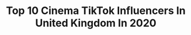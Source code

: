 ---
title: Top 10 Cinema TikTok Influencers In United Kingdom In 2020
description: >-
  Find top cinema TikTok influencers in United Kingdom in 2020. Most popular hashtags: #cinema #makeup #funny #movie.
platform: TikTok
profiles:
  - username: "philarntz"
    fullname: >-
      Phil Arntz
    location: "United Kingdom"
    followers: 24713
    engagement: 740
    commentsToLikes: 0.006031
    id: cka0l2umcpapr0i789ubscdu3
    verified: false
    hashtags: "#boom, #tips, #bond, #marshmello"
  - username: "tim_matt"
    fullname: >-
      Tymek Matusiak
    location: "United Kingdom"
    followers: 22779
    engagement: 2107
    commentsToLikes: 0.044032
    id: ck8tr41jmqut10j78lp5n4o1g
    verified: false
    hashtags: "#bisexual, #makeup, #plantdad, #plants"
  - username: "dabrownhouse"
    fullname: >-
      Da Brown House
    location: "United Kingdom"
    followers: 13051
    engagement: 1775
    commentsToLikes: 0.035211
    id: ck8rt81n21yjs0j78vu03zka5
    verified: false
    hashtags: "#grwm, #moreyouknow, #facetime, #muslimtings"
  - username: "daveashby7"
    fullname: >-
      Dave Ashby
    location: "United Kingdom"
    followers: 158534
    engagement: 997
    commentsToLikes: 0.014075
    id: ck9eixtvjzrj00j78dicokapq
    verified: false
    hashtags: "#corona, #ghosts, #dragon, #grow"
  - username: "chriseconomou"
    fullname: >-
      chriseconomou
    location: "United Kingdom"
    followers: 3079
    engagement: 571
    commentsToLikes: 0.027382
    id: cka0y8sh0adcv0i78efox6bqk
    verified: false
    hashtags: "#lockdown, #heaven, #photoshop101, #toscany"
  - username: "zachflynncam"
    fullname: >-
      Zach Flynn
    location: "United Kingdom"
    followers: 51515
    engagement: 353
    commentsToLikes: 0.006107
    id: cka0n1q5exq170i78ypn0udiu
    verified: false
    hashtags: "#dogwalk, #snowboard, #waterfall, #iphone"
  - username: "orphicframer"
    fullname: >-
      orphicframer
    location: "United Kingdom"
    followers: 155134
    engagement: 351
    commentsToLikes: 0.007024
    id: ckajkahwepfzd0i78y95yvf6m
    verified: false
    hashtags: "#tornado, #boosted, #skate, #plants"
  - username: "luminaracosplay"
    fullname: >-
      Luminara Cosplay
    location: "United Kingdom"
    followers: 13370
    engagement: 2199
    commentsToLikes: 0.040446
    id: ck9107h23gokg0j785gxtzx2e
    verified: false
    hashtags: "#funny, #fifthspiritelsa, #elsawig, #strangerthings3"
  - username: "elysia.official"
    fullname: >-
      Elysia 👑 
    location: "United Kingdom"
    followers: 257110
    engagement: 1746
    commentsToLikes: 0.159095
    id: ck960lvr2iykf0j782eps8r14
    verified: false
    hashtags: "#manila, #welsh, #becareful, #edinburgh"
  - username: "iicecoffee"
    fullname: >-
      🤍Genevieve🤍
    location: "United Kingdom"
    followers: 18144
    engagement: 2496
    commentsToLikes: 0.033586
    id: ck80ocuqsgvm70j78w2d2mm1k
    verified: false
    hashtags: "#food, #movietheater, #roadtrip, #facemask"
---